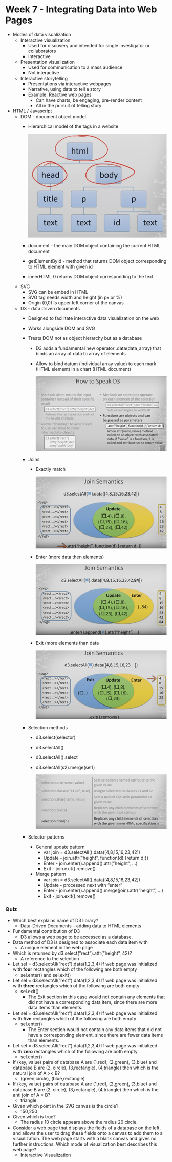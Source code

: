 # Week 7 - Integrating Data into Web Pages

- Modes of data visualization
    - Interactive visualization
        - Used for discovery and intended for single investigator or collaborators
        - Interactive
    - Presentation visualization
        - Used for communication to a mass audience
        - Not interactive
    - Interactive storytelling
        - Presentations via interactive webpages
        - Narrative, using data to tell a story
        - Example: Reactive web pages
            - Can have charts, be engaging, pre-render content
            - All in the pursuit of telling story
- HTML / Javascript
    - DOM - document object model
        - Hierarchical model of the tags in a website
            
            ![Screenshot 2023-06-30 at 4.30.30 PM.png](Week%207%20-%20Integrating%20Data%20into%20Web%20Pages%20e982e3984be34067b0456a3ec037138f/Screenshot_2023-06-30_at_4.30.30_PM.png)
            
        - document - the main DOM object containing the current HTML document
        - getElementById - method that returns DOM object corresponding to HTML element with given id
        - innerHTML 0 returns DOM object corresponding to the text
    - SVG
        - SVG can be embed in HTML
        - SVG tag needs width and height (in px or %)
        - Origin (0,0) Is upper left corner of the canvas
    - D3 - data driven documents
        - Designed to facilitate interactive data visualization on the web
        - Works alongside DOM and SVG
        - Treats DOM not as object hierarchy but as a database
            - D3 adds a fundamental new operator .data(data_array) that binds an array of data to array of elements
            - Allow to bind datum (individual array value) to each mark (HTML element) in a chart (HTML document)
                
                ![Screenshot 2023-06-30 at 5.11.00 PM.png](Week%207%20-%20Integrating%20Data%20into%20Web%20Pages%20e982e3984be34067b0456a3ec037138f/Screenshot_2023-06-30_at_5.11.00_PM.png)
                
        - Joins
            - Exactly match
                
                ![Screenshot 2023-06-30 at 5.22.47 PM.png](Week%207%20-%20Integrating%20Data%20into%20Web%20Pages%20e982e3984be34067b0456a3ec037138f/Screenshot_2023-06-30_at_5.22.47_PM.png)
                
            - Enter (more data then elements)
                
                ![Screenshot 2023-06-30 at 5.23.17 PM.png](Week%207%20-%20Integrating%20Data%20into%20Web%20Pages%20e982e3984be34067b0456a3ec037138f/Screenshot_2023-06-30_at_5.23.17_PM.png)
                
            - Exit (more elements than data
                
                ![Screenshot 2023-06-30 at 5.23.47 PM.png](Week%207%20-%20Integrating%20Data%20into%20Web%20Pages%20e982e3984be34067b0456a3ec037138f/Screenshot_2023-06-30_at_5.23.47_PM.png)
                
        - Selection methods
            - d3.select(selector)
            - d3.selectAll()
            - d3.selectAll().select
            - d3.selectAll(s2).merge(sel1)
                
                ![Screenshot 2023-07-03 at 1.11.33 PM.png](Week%207%20-%20Integrating%20Data%20into%20Web%20Pages%20e982e3984be34067b0456a3ec037138f/Screenshot_2023-07-03_at_1.11.33_PM.png)
                
        - Selector patterns
            - General update pattern
                - var join = d3.selectAll().data([4,8,15,16,23,42])
                - Update - join.attr(”height”, function(d) {return d;})
                - Enter - join.enter().append().attr(”height”, …)
                - Exit - join.exit().remove()
            - Merge pattern
                - var join = d3.selectAll().data([4,8,15,16,23,42])
                - Update - processed next with “enter”
                - Enter - join.enter().append().merge(join).attr(”height”, …)
                - Exit - join.exit().remove()

### Quiz

- Which best explains name of D3 library?
    - Data-Driven Documents – adding data to HTML elements
- Fundamental contribution of D3
    - D3 allows a web page to be accessed as a database.
- Data method of D3 is designed to associate each data item with
    - A unique element in the web page
- Which is returned by d3.select(”rect”).attr(”height”, 42)?
    - A reference to the selection
- Let sel = d3.selectAll(”rect”).data(1,2,3,4) If web page was initialized with **four** rectangles which of the following are both empty
    - sel.enter() and sel.exit()
- Let sel = d3.selectAll(”rect”).data(1,2,3,4) If web page was initialized with **three** rectangles which of the following are both empty
    - sel.exit()
        - The Exit section in this case would not contain any elements that did not have a corresponding data item, since there are more data items than elements.
- Let sel = d3.selectAll(”rect”).data(1,2,3,4) If web page was initialized with **five** rectangles which of the following are both empty
    - sel.enter()
        - The Enter section would not contain any data items that did not have a corresponding element, since there are fewer data items than elements.
- Let sel = d3.selectAll(”rect”).data(1,2,3,4) If web page was initialized with **zero** rectangles which of the following are both empty
    - sel.enter()
- If (key, value) pairs of database A are (1,red), (2,green), (3,blue) and database B are (2, circle), (3,rectangle), (4,triangle) then which is the natural join of A >< B?
    - (green,circle), (blue,rectangle)
- If (key, value) pairs of database A are (1,red), (2,green), (3,blue) and database B are (2, circle), (3,rectangle), (4,triangle) then which is the anti join of A < B?
    - triangle
- Given <g transform=”translate(100,200”><circle x=50, y=50, r=50></circle></g> which point in the SVG canvas is the circle?
    - 150,250
- Given <circle x=100, y=100 r=10></circle> <circle x=100, y=200, r=20></circle> which is true?
    - The radius 10 circle appears above the radius 20 circle.
- Consider a web page that displays the fields of a database on the left, and allows the user to drag these fields onto a canvas to add them to a visualization. The web page starts with a blank canvas and gives no further instructions. Which mode of visualization best describes this web page?
    - Interactive Visualization